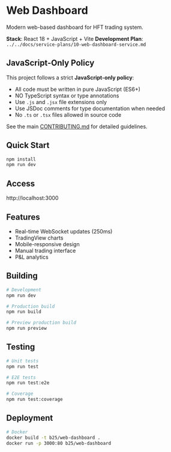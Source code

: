 # Web Dashboard

Modern web-based dashboard for HFT trading system.

**Stack**: React 18 + JavaScript + Vite
**Development Plan**: `../../docs/service-plans/10-web-dashboard-service.md`

## JavaScript-Only Policy

This project follows a strict **JavaScript-only policy**:

- All code must be written in pure JavaScript (ES6+)
- NO TypeScript syntax or type annotations
- Use `.js` and `.jsx` file extensions only
- Use JSDoc comments for type documentation when needed
- No `.ts` or `.tsx` files allowed in source code

See the main [CONTRIBUTING.md](../../CONTRIBUTING.md) for detailed guidelines.

## Quick Start
```bash
npm install
npm run dev
```

## Access
http://localhost:3000

## Features
- Real-time WebSocket updates (250ms)
- TradingView charts
- Mobile-responsive design
- Manual trading interface
- P&L analytics

## Building
```bash
# Development
npm run dev

# Production build
npm run build

# Preview production build
npm run preview
```

## Testing
```bash
# Unit tests
npm run test

# E2E tests
npm run test:e2e

# Coverage
npm run test:coverage
```

## Deployment
```bash
# Docker
docker build -t b25/web-dashboard .
docker run -p 3000:80 b25/web-dashboard
```

